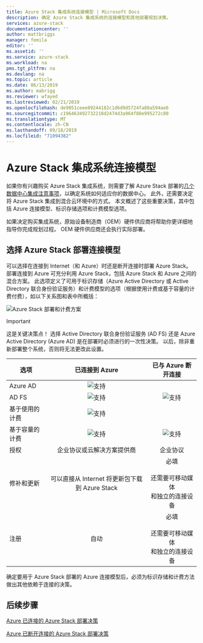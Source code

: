 ```yaml
---
title: Azure Stack 集成系统连接模型 | Microsoft Docs
description: 确定 Azure Stack 集成系统的连接模型和其他部署规划决策。
services: azure-stack
documentationcenter: ''
author: mattbriggs
manager: femila
editor: ''
ms.assetid: ''
ms.service: azure-stack
ms.workload: na
pms.tgt_pltfrm: na
ms.devlang: na
ms.topic: article
ms.date: 06/13/2019
ms.author: mabrigg
ms.reviewer: wfayed
ms.lastreviewed: 02/21/2019
ms.openlocfilehash: de9051ceee89244182c1d6d9d5724fa80a594ae6
ms.sourcegitcommit: c196463492732218d2474d3a964f88e995272c80
ms.translationtype: MT
ms.contentlocale: zh-CN
ms.lasthandoff: 09/18/2019
ms.locfileid: "71094382"
---
```

# <a name="azure-stack-integrated-systems-connection-models"></a>Azure Stack 集成系统连接模型
如果你有兴趣购买 Azure Stack 集成系统，则需要了解 Azure Stack 部署的[几个数据中心集成注意事项](azure-stack-datacenter-integration.md)，以确定系统如何适应你的数据中心。 此外，还需要决定将 Azure Stack 集成到混合云环境中的方式。 本文概述了这些重要决策，其中包括 Azure 连接模型、标识存储选项和计费模型选项。

如果决定购买集成系统，原始设备制造商（OEM）硬件供应商将帮助你更详细地指导你完成规划过程。 OEM 硬件供应商还会执行实际部署。

## <a name="choose-an-azure-stack-deployment-connection-model"></a>选择 Azure Stack 部署连接模型
可以选择在连接到 Internet（和 Azure）时还是断开连接时部署 Azure Stack。 部署连接到 Azure 可充分利用 Azure Stack，包括 Azure Stack 和 Azure 之间的混合方案。 此选项定义了可用于标识存储（Azure Active Directory 或 Active Directory 联合身份验证服务）和计费模型的选项（根据使用计费或基于容量的计费付费），如以下关系图和表中所概括：

![Azure Stack 部署和计费方案](media/azure-stack-connection-models/azure-stack-scenarios.png)
  
> [!IMPORTANT]
> 这是关键决策点！ 选择 Active Directory 联合身份验证服务 (AD FS) 还是 Azure Active Directory (Azure AD) 是在部署时必须进行的一次性决策。 以后，除非重新部署整个系统，否则将无法更改此设置。  


|选项|已连接到 Azure|已与 Azure 断开连接|
|-----|:-----:|:-----:|
|Azure AD|![支持](media/azure-stack-connection-models/check.png)| |
|AD FS|![支持](media/azure-stack-connection-models/check.png)|![支持](media/azure-stack-connection-models/check.png)|
|基于使用的计费|![支持](media/azure-stack-connection-models/check.png)| |
|基于容量的计费|![支持](media/azure-stack-connection-models/check.png)|![支持](media/azure-stack-connection-models/check.png)|
|授权| 企业协议或云解决方案提供商 | 企业协议 |
|修补和更新|可以直接从 Internet 将更新包下载到 Azure Stack |  必填<br><br>还需要可移动媒体<br> 和独立的连接设备 |
| 注册 | 自动 | 必填<br><br>还需要可移动媒体<br> 和独立的连接设备 |

确定要用于 Azure Stack 部署的 Azure 连接模型后，必须为标识存储和计费方法做出其他依赖于连接的决策。

## <a name="next-steps"></a>后续步骤

[Azure 已连接的 Azure Stack 部署决策](azure-stack-connected-deployment.md)

[Azure 已断开连接的 Azure Stack 部署决策](azure-stack-disconnected-deployment.md)
